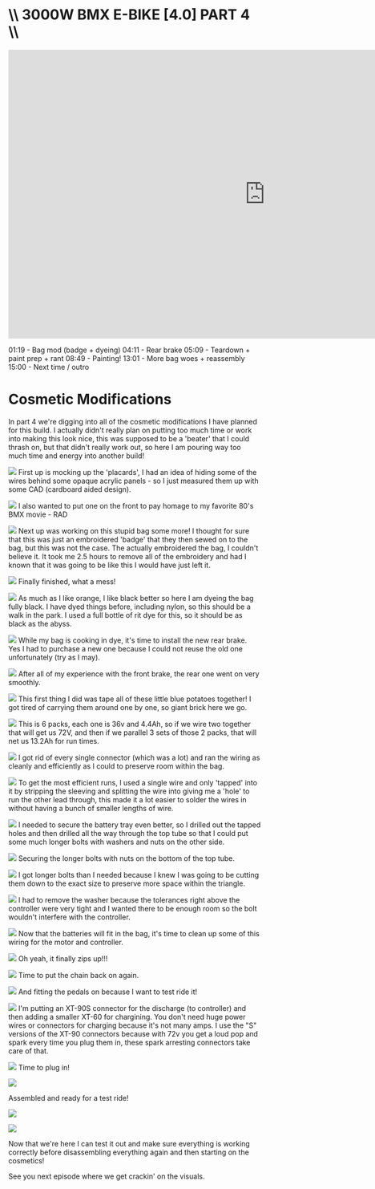 # \\\ 3000W BMX E-BIKE [4.0] PART 4 \\\

<iframe width="1024" height="576" src="https://www.youtube.com/embed/CfS3SvR_i24" title="YouTube video player" frameborder="0" allow="accelerometer; autoplay; clipboard-write; encrypted-media; gyroscope; picture-in-picture" allowfullscreen></iframe>

01:19 - Bag mod (badge + dyeing)
04:11 - Rear brake
05:09 - Teardown + paint prep + rant
08:49 - Painting!
13:01 - More bag woes + reassembly
15:00 - Next time / outro

# Cosmetic Modifications

In part 4 we're digging into all of the cosmetic modifications I have planned for this build. I actually didn't really plan on putting too much time or work into making this look nice, this was supposed to be a 'beater' that I could thrash on, but that didn't really work out, so here I am pouring way too much time and energy into another build!

![](cad.jpg)
First up is mocking up the 'placards', I had an idea of hiding some of the wires behind some opaque acrylic panels - so I just measured them up with some CAD (cardboard aided design).

![](rad.jpg)
I also wanted to put one on the front to pay homage to my favorite 80's BMX movie - RAD

![](emb.jpg)
Next up was working on this stupid bag some more! I thought for sure that this was just an embroidered 'badge' that they then sewed on to the bag, but this was not the case. The actually embroidered the bag, I couldn't believe it. It took me 2.5 hours to remove all of the embroidery and had I known that it was going to be like this I would have just left it. 

![](after.jpg)
Finally finished, what a mess! 

![](dye.jpg)
As much as I like orange, I like black better so here I am dyeing the bag fully black. I have dyed things before, including nylon, so this should be a walk in the park. I used a full bottle of rit dye for this, so it should be as black as the abyss. 

![](rear.jpg)
While my bag is cooking in dye, it's time to install the new rear brake. Yes I had to purchase a new one because I could not reuse the old one unfortunately (try as I may). 

![](rear2.jpg)
After all of my experience with the front brake, the rear one went on very smoothly. 




![](tape.jpg)
This first thing I did was tape all of these little blue potatoes together! I got tired of carrying them around one by one, so giant brick here we go. 

![](wire.jpg)
This is 6 packs, each one is 36v and 4.4Ah, so if we wire two together that will get us 72V, and then if we parallel 3 sets of those 2 packs, that will net us 13.2Ah for run times. 

![](wire2.jpg)
I got rid of every single connector (which was a lot) and ran the wiring as cleanly and efficiently as I could to preserve room within the bag. 

![](wire3.jpg)
To get the most efficient runs, I used a single wire and only 'tapped' into it by stripping the sleeving and splitting the wire into giving me a 'hole' to run the other lead through, this made it a lot easier to solder the wires in without having a bunch of smaller lengths of wire. 

![](drill.jpg)
I needed to secure the battery tray even better, so I drilled out the tapped holes and then drilled all the way through the top tube so that I could put some much longer bolts with washers and nuts on the other side. 

![](nuts.jpg)
Securing the longer bolts with nuts on the bottom of the top tube. 

![](saw.jpg)
I got longer bolts than I needed because I knew I was going to be cutting them down to the exact size to preserve more space within the triangle. 

![](clearance.jpg)
I had to remove the washer because the tolerances right above the controller were very tight and I wanted there to be enough room so the bolt wouldn't interfere with the controller. 

![](zip.jpg)
Now that the batteries will fit in the bag, it's time to clean up some of this wiring for the motor and controller. 

![](closes.jpg)
Oh yeah, it finally zips up!!!

![](chain.jpg)
Time to put the chain back on again. 

![](pedals.jpg)
And fitting the pedals on because I want to test ride it!

![](power.jpg)
I'm putting an XT-90S connector for the discharge (to controller) and then adding a smaller XT-60 for chargining. You don't need huge power wires or connectors for charging because it's not many amps. I use the "S" versions of the XT-90 connectors because with 72v you get a loud pop and spark every time you plug them in, these spark arresting connectors take care of that. 

![](plug.jpg)
Time to plug in! 

![](ready.jpg)

Assembled and ready for a test ride!

![](ready2.jpg)

![](ready3.jpg)

Now that we're here I can test it out and make sure everything is working correctly before disassembling everything again and then starting on the cosmetics! 

See you next episode where we get crackin' on the visuals. 
